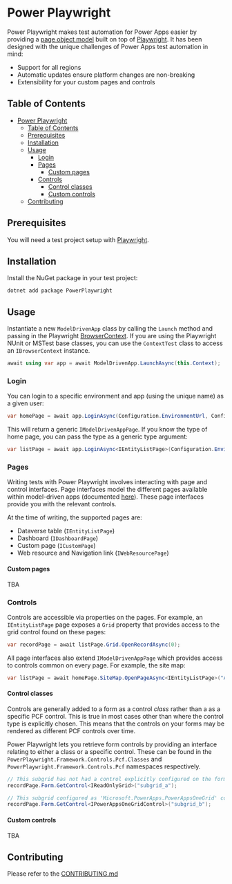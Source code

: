 
# Power Playwright

Power Playwright makes test automation for Power Apps easier by providing a [page object model](https://playwright.dev/dotnet/docs/pom) built on top of [Playwright](https://playwright.dev/dotnet/). It has been designed with the unique challenges of Power Apps test automation in mind:

- Support for all regions
- Automatic updates ensure platform changes are non-breaking
- Extensibility for your custom pages and controls

## Table of Contents

- [Power Playwright](#power-playwright)
  - [Table of Contents](#table-of-contents)
  - [Prerequisites](#prerequisites)
  - [Installation](#installation)
  - [Usage](#usage)
    - [Login](#login)
    - [Pages](#pages)
      - [Custom pages](#custom-pages)
    - [Controls](#controls)
      - [Control classes](#control-classes)
      - [Custom controls](#custom-controls)
  - [Contributing](#contributing)

## Prerequisites

You will need a test project setup with [Playwright](https://playwright.dev/dotnet/docs/intro).

## Installation

Install the NuGet package in your test project:

```shell
dotnet add package PowerPlaywright
```

## Usage

Instantiate a new `ModelDrivenApp` class by calling the `Launch` method and passing in the Playwright [BrowserContext](https://playwright.dev/dotnet/docs/api/class-browsercontext). If you are using the Playwright NUnit or MSTest base classes, you can use the `ContextTest` class to access an `IBrowserContext` instance.

```csharp
await using var app = await ModelDrivenApp.LaunchAsync(this.Context);
```

### Login

You can login to a specific environment and app (using the unique name) as a given user:

```csharp
var homePage = await app.LoginAsync(Configuration.EnvironmentUrl, Configuration.AppName, Configuration.Username, Configuration.Password);
```

This will return a generic `IModelDrivenAppPage`. If you know the type of home page, you can pass the type as a generic type argument:

```csharp
var listPage = await app.LoginAsync<IEntityListPage>(Configuration.EnvironmentUrl, Configuration.AppName, Configuration.Username, Configuration.Password);
```

### Pages

Writing tests with Power Playwright involves interacting with page and control interfaces. Page interfaces model the different pages available within model-driven apps (documented [here](https://learn.microsoft.com/en-us/power-apps/maker/model-driven-apps/create-remove-pages#create-a-page)). These page interfaces provide you with the relevant controls.

At the time of writing, the supported pages are:

- Dataverse table (`IEntityListPage`)
- Dashboard (`IDashboardPage`)
- Custom page (`ICustomPage`)
- Web resource and Navigation link (`IWebResourcePage`)

#### Custom pages

TBA

### Controls

Controls are accessible via properties on the pages. For example, an `IEntityListPage` page exposes a `Grid` property that provides access to the grid control found on these pages:

```csharp
var recordPage = await listPage.Grid.OpenRecordAsync(0);
```

All page interfaces also extend `IModelDrivenAppPage` which provides access to controls common on every page. For example, the site map:

```csharp
var listPage = await homePage.SiteMap.OpenPageAsync<IEntityListPage>("Area", "Group", "Page");
```

#### Control classes

Controls are generally added to a form as a control _class_ rather than a as a specific PCF control. This is true in most cases other than where the control type is explicitly chosen. This means that the controls on your forms may be rendered as different PCF controls over time.

Power Playwright lets you retrieve form controls by providing an interface relating to either a class or a specific control. These can be found in the `PowerPlaywright.Framework.Controls.Pcf.Classes` and `PowerPlaywright.Framework.Controls.Pcf` namespaces respectively.

```csharp
// This subgrid has not had a control explicitly configured on the form.
recordPage.Form.GetControl<IReadOnlyGrid>("subgrid_a");

// This subgrid configured as 'Microsoft.PowerApps.PowerAppsOneGrid' control.
recordPage.Form.GetControl<IPowerAppsOneGridControl>("subgrid_b"); 
```

#### Custom controls

TBA

## Contributing

Please refer to the [CONTRIBUTING.md](./CONTRIBUTING.md)